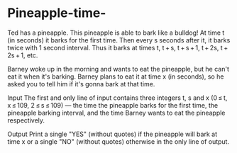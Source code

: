 # Pineapple-time-

Ted has a pineapple. This pineapple is able to bark like a bulldog! At time t (in seconds) it barks for the first time. Then every s seconds after it, it barks twice with 1 second interval. Thus it barks at times t, t + s, t + s + 1, t + 2s, t + 2s + 1, etc.

Barney woke up in the morning and wants to eat the pineapple, but he can't eat it when it's barking. Barney plans to eat it at time x (in seconds), so he asked you to tell him if it's gonna bark at that time.

Input
The first and only line of input contains three integers t, s and x (0 ≤ t, x ≤ 109, 2 ≤ s ≤ 109) — the time the pineapple barks for the first time, the pineapple barking interval, and the time Barney wants to eat the pineapple respectively.

Output
Print a single "YES" (without quotes) if the pineapple will bark at time x or a single "NO" (without quotes) otherwise in the only line of output.
